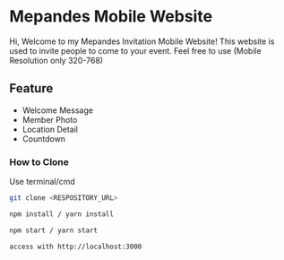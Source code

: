 # Mepandes Mobile Website

Hi, Welcome to my Mepandes Invitation Mobile Website! This website is used to invite people to come to your event. Feel free to use (Mobile Resolution only 320-768)

## Feature
- Welcome Message
- Member Photo
- Location Detail
- Countdown 

### How to Clone

Use terminal/cmd

```bash
git clone <RESPOSITORY_URL>

npm install / yarn install

npm start / yarn start

access with http://localhost:3000 

